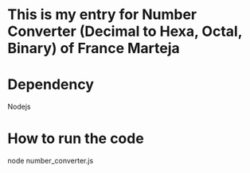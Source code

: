 # This is my entry for Number Converter (Decimal to Hexa, Octal, Binary) of France Marteja

# Dependency
Nodejs

# How to run the code
node number_converter.js
